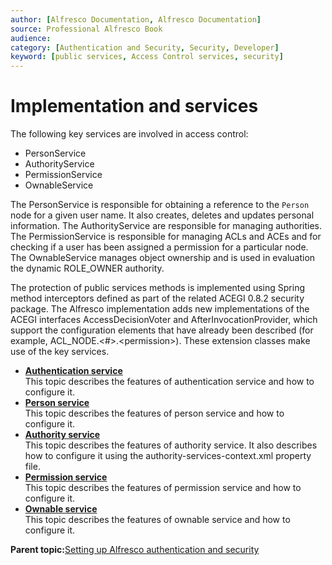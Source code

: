 ```yaml
---
author: [Alfresco Documentation, Alfresco Documentation]
source: Professional Alfresco Book
audience: 
category: [Authentication and Security, Security, Developer]
keyword: [public services, Access Control services, security]
---
```


# Implementation and services

The following key services are involved in access control:

-   PersonService
-   AuthorityService
-   PermissionService
-   OwnableService

The PersonService is responsible for obtaining a reference to the `Person` node for a given user name. It also creates, deletes and updates personal information. The AuthorityService are responsible for managing authorities. The PermissionService is responsible for managing ACLs and ACEs and for checking if a user has been assigned a permission for a particular node. The OwnableService manages object ownership and is used in evaluation the dynamic ROLE\_OWNER authority.

The protection of public services methods is implemented using Spring method interceptors defined as part of the related ACEGI 0.8.2 security package. The Alfresco implementation adds new implementations of the ACEGI interfaces AccessDecisionVoter and AfterInvocationProvider, which support the configuration elements that have already been described \(for example, ACL\_NODE.<\#\>.<permission\>\). These extension classes make use of the key services.

-   **[Authentication service](../concepts/implserv-authentication.md)**  
This topic describes the features of authentication service and how to configure it.
-   **[Person service](../concepts/implserv-person.md)**  
This topic describes the features of person service and how to configure it.
-   **[Authority service](../concepts/implserv-authority.md)**  
This topic describes the features of authority service. It also describes how to configure it using the authority-services-context.xml property file.
-   **[Permission service](../concepts/implserv-permiss.md)**  
This topic describes the features of permission service and how to configure it.
-   **[Ownable service](../concepts/implserv-ownable.md)**  
This topic describes the features of ownable service and how to configure it.

**Parent topic:**[Setting up Alfresco authentication and security](../concepts/auth-intro.md)

